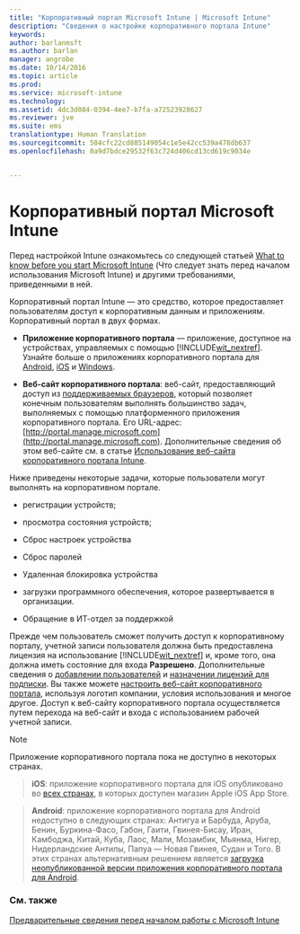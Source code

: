 ```yaml
---
title: "Корпоративный портал Microsoft Intune | Microsoft Intune"
description: "Сведения о настройке корпоративного портала Intune"
keywords: 
author: barlanmsft
ms.author: barlan
manager: angrobe
ms.date: 10/14/2016
ms.topic: article
ms.prod: 
ms.service: microsoft-intune
ms.technology: 
ms.assetid: 4dc3d084-0394-4ee7-b7fa-a72523928627
ms.reviewer: jve
ms.suite: ems
translationtype: Human Translation
ms.sourcegitcommit: 584cfc22cd885149054c1e5e42cc539a478db637
ms.openlocfilehash: 0a9d7bdce29532f63c724d406cd13cd619c9034e


---
```


# Корпоративный портал Microsoft Intune

Перед настройкой Intune ознакомьтесь со следующей статьей [What to know before you start Microsoft Intune](what-to-know-before-you-start-microsoft-intune.md) (Что следует знать перед началом использования Microsoft Intune) и другими требованиями, приведенными в ней.

Корпоративный портал Intune — это средство, которое предоставляет пользователям доступ к корпоративным данным и приложениям. Корпоративный портал в двух формах.

-   **Приложение корпоративного портала** — приложение, доступное на устройствах, управляемых с помощью [!INCLUDE[wit_nextref](../includes/wit_nextref_md.md)]. Узнайте больше о приложениях корпоративного портала для [Android](/Intune/EndUser/using-your-android-device-with-intune), [iOS](/Intune/EndUser/using-your-ios-or-mac-os-x-device-with-intune) и [Windows](/Intune/EndUser/using-your-windows-device-with-intune).


- **Веб-сайт корпоративного портала**: веб-сайт, предоставляющий доступ из [поддерживаемых браузеров](supported-web-browsers.md), который позволяет конечным пользователям выполнять большинство задач, выполняемых с помощью платформенного приложения корпоративного портала. Его URL-адрес: [http://portal.manage.microsoft.com](http://portal.manage.microsoft.com). Дополнительные сведения об этом веб-сайте см. в статье [Использование веб-сайта корпоративного портала Intune](/Intune/EndUser/using-the-intune-company-portal-website).

Ниже приведены некоторые задачи, которые пользователи могут выполнять на корпоративном портале.

-   регистрации устройств;

-   просмотра состояния устройств;

-   Сброс настроек устройства

-   Сброс паролей

-   Удаленная блокировка устройства

-   загрузки программного обеспечения, которое развертывается в организации.

-   Обращение в ИТ-отдел за поддержкой

Прежде чем пользователь сможет получить доступ к корпоративному порталу, учетной записи пользователя должна быть предоставлена лицензия на использование [!INCLUDE[wit_nextref](../includes/wit_nextref_md.md)] и, кроме того, она должна иметь состояние для входа **Разрешено**. Дополнительные сведения о [добавлении пользователей](start-with-a-paid-subscription-to-microsoft-intune-step-3.md) и [назначении лицензий для подписки](start-with-a-paid-subscription-to-microsoft-intune-step-4.md). Вы также можете [настроить веб-сайт корпоративного портала](start-with-a-paid-subscription-to-microsoft-intune-step-7.md), используя логотип компании, условия использования и многое другое. Доступ к веб-сайту корпоративного портала осуществляется путем перехода на веб-сайт и входа с использованием рабочей учетной записи.

> [!NOTE]
> Приложение корпоративного портала пока не доступно в некоторых странах.

> __iOS__: приложение корпоративного портала для iOS опубликовано во [всех странах](https://go.microsoft.com/fwlink/?linkid=831284), в которых доступен магазин Apple iOS App Store.

> __Android__: приложение корпоративного портала для Android недоступно в следующих странах: Антигуа и Барбуда, Аруба, Бенин, Буркина-Фасо, Габон, Гаити, Гвинея-Бисау, Иран, Камбоджа, Китай, Куба, Лаос, Мали, Мозамбик, Мьянма, Нигер, Нидерландские Антилы, Папуа — Новая Гвинея, Судан и Того. В этих странах альтернативным решением является [загрузка неопубликованной версии приложения корпоративного портала для Android](https://www.microsoft.com/en-us/download/details.aspx?id=49140).  

### См. также
[Предварительные сведения перед началом работы с Microsoft Intune](what-to-know-before-you-start-microsoft-intune.md)



<!--HONumber=Oct16_HO3-->


